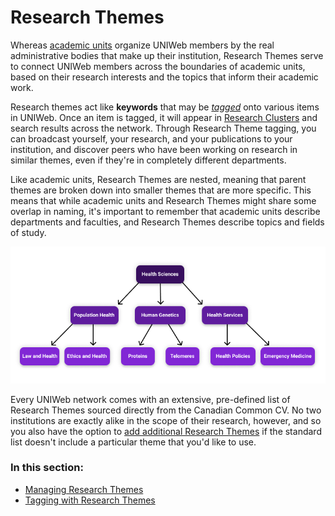 # Research Themes

Whereas [academic units](../../uniweb-accounts/academic-units/) organize UNIWeb members by the real administrative bodies that make up their institution, Research Themes serve to connect UNIWeb members across the boundaries of academic units, based on their research interests and the topics that inform their academic work. 

Research themes act like **keywords** that may be [_tagged_](increasing-discoverability-with-research-themes.md) onto various items in UNIWeb. Once an item is tagged, it will appear in [Research Clusters](../research-clusters-1.md) and search results across the network. Through Research Theme tagging, you can broadcast yourself, your research, and your publications to your institution, and discover peers who have been working on research in similar themes, even if they're in completely different departments.

Like academic units, Research Themes are nested, meaning that parent themes are broken down into smaller themes that are more specific. This means that while academic units and Research Themes might share some overlap in naming, it's important to remember that academic units describe departments and faculties, and Research Themes describe topics and fields of study.

![](../../.gitbook/assets/frame-2.1.png)

Every UNIWeb network comes with an extensive, pre-defined list of Research Themes sourced directly from the Canadian Common CV. No two institutions are exactly alike in the scope of their research, however, and so you also have the option to [add additional Research Themes](managing-research-themes.md#creating-new-research-themes) if the standard list doesn't include a particular theme that you'd like to use. 

### In this section:

* [Managing Research Themes](managing-research-themes.md)
* [Tagging with Research Themes](increasing-discoverability-with-research-themes.md)

